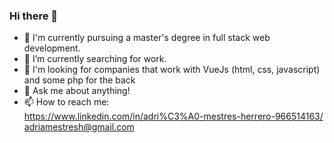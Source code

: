 ### Hi there 👋

- 🌱 I'm currently pursuing a master's degree in full stack web development.
- 🔭 I’m currently searching for work.
- 👯 I'm looking for companies that work with VueJs (html, css, javascript) and some php for the back
- 💬 Ask me about anything!
- 📫 How to reach me:  
                https://www.linkedin.com/in/adri%C3%A0-mestres-herrero-966514163/
                adriamestresh@gmail.com
